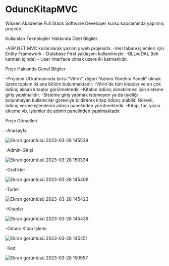 # OduncKitapMVC

Wissen Akademie Full Stack Software Developer kursu kapsamında yapılmış projedir.

Kullanılan Teknolojiler Hakkında Özet Bilgiler:

-ASP.NET MVC kullanılarak yazılmış web projesidir.
-Veri tabanı işlemleri için Entity Framework - Database First yaklaşımı kullanılmıştır.
-BLLveDAL (tek katman içinde) - User Interface olmak üzere iki katmanlıdır.

Proje Hakkında Genel Bilgiler

-Projenin UI katmanında birisi "Vitrin", diğeri "Admin Yönetim Paneli" olmak üzere toplam iki ana bölüm bulunmaktadır.
-Vitrin'de tüm kitaplar ve en çok ödünç alınan kitaplar görülmektedir.
-Kitabın ödünç alınabilmesi için sisteme giriş yapılmalıdır.
-Sisteme giriş yapmak istemeyen ya da üyeliği bulunmayan kullanıcılar görevliye bildirerek kitap ödünç alabilir. Görevli, ödünç verme işlemlerini admin panelinden yürütmektedir.
-Kitap, tür, yazar ekleme vb. işlemler de admin panelinden yapılmaktadır.

Proje Görselleri

-Anasayfa

![Ekran görüntüsü 2023-03-28 145539](https://user-images.githubusercontent.com/117596243/228229832-59be1225-3320-4736-a661-2c7da3e8229e.png)

-Admin-Girişi

![Ekran görüntüsü 2023-03-28 150334](https://user-images.githubusercontent.com/117596243/228230236-af5ae2d3-0c77-4ed5-8b30-8abf2903aa49.png)

-Grafikler

![Ekran görüntüsü 2023-03-28 145409](https://user-images.githubusercontent.com/117596243/228230540-aa4a1dcd-da24-4c38-9c97-af419f7bdd5a.png)

-Turler

![Ekran görüntüsü 2023-03-28 145423](https://user-images.githubusercontent.com/117596243/228230654-1cd5f7dc-af1b-4952-b925-e4f2b5884bda.png)

-Kitaplar

![Ekran görüntüsü 2023-03-28 145439](https://user-images.githubusercontent.com/117596243/228230742-bddbdb47-3458-4a97-aef4-67e7807dcdda.png)

-Odunc Kitap İşlemi

![Ekran görüntüsü 2023-03-28 145451](https://user-images.githubusercontent.com/117596243/228230858-0d6a8303-1064-4d0c-b828-2314d04b71ea.png)

-Kod

![Ekran görüntüsü 2023-03-28 150957](https://user-images.githubusercontent.com/117596243/228231812-9ea1a767-d615-4a1f-98bb-04584d817f9a.png)



